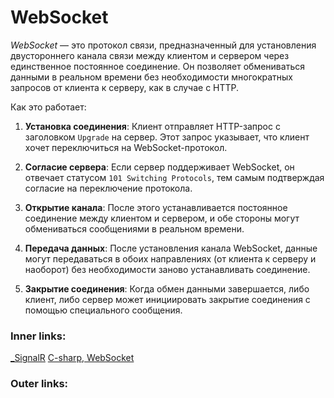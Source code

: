 
# WebSocket

_WebSocket_ — это протокол связи, предназначенный для установления двустороннего канала связи между клиентом и сервером через единственное постоянное соединение. Он позволяет обмениваться данными в реальном времени без необходимости многократных запросов от клиента к серверу, как в случае с HTTP.

Как это работает:

1. **Установка соединения**: Клиент отправляет HTTP-запрос с заголовком `Upgrade` на сервер. Этот запрос указывает, что клиент хочет переключиться на WebSocket-протокол.
    
2. **Согласие сервера**: Если сервер поддерживает WebSocket, он отвечает статусом `101 Switching Protocols`, тем самым подтверждая согласие на переключение протокола.
    
3. **Открытие канала**: После этого устанавливается постоянное соединение между клиентом и сервером, и обе стороны могут обмениваться сообщениями в реальном времени.
    
4. **Передача данных**: После установления канала WebSocket, данные могут передаваться в обоих направлениях (от клиента к серверу и наоборот) без необходимости заново устанавливать соединение.
    
5. **Закрытие соединения**: Когда обмен данными завершается, либо клиент, либо сервер может инициировать закрытие соединения с помощью специального сообщения.

### Inner links:
[_SignalR](1.%20Languages/C-sharp/_%20ASP.NET/SignalR/_SignalR.md)
[C-sharp, WebSocket](examples/C-sharp/C-sharp,%20WebSocket.md)

### Outer links:

